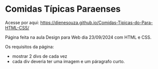 # Comidas Típicas Paraenses
 Acesse por aqui: https://dienesouza.github.io/Comidas-Tipicas-do-Para-HTML-CSS/
 
 Página feita na aula Design para Web dia 23/09/2024 com HTML e CSS.

 Os requisitos da página:
 + mostrar 2 divs de cada vez
 + cada div deveria ter uma imagem e um páragrafo curto.
